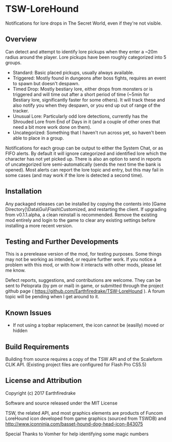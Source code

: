 # TSW-LoreHound
Notifications for lore drops in The Secret World, even if they're not visible.

## Overview
Can detect and attempt to identify lore pickups when they enter a ~20m radius around the player. Lore pickups have been roughly categorized into 5 groups.
+ Standard: Basic placed pickups, usually always available.
+ Triggered: Mostly found in dungeons after boss fights, requires an event to spawn but doesn't despawn.
+ Timed Drop: Mostly bestiary lore, either drops from monsters or is triggered and will time out after a short period of time (~5min for Bestiary lore, significantly faster for some others). It will track these and also notify you when they despawn, or you end up out of range of the tracker.
+ Unusual Lore: Particularly odd lore detections, currently has the Shrouded Lore from End of Days in it (and a couple of other ones that need a bit more work done on them).
+ Uncategorized: Something that I haven't run across yet, so haven't been able to place in a group.

Notifications for each group can be output to either the System Chat, or as FIFO alerts. By default it will ignore categorized and identified lore which the character has not yet picked up. There is also an option to send in reports of uncategorized lore semi-automatically (sends the next time the bank is opened). Most alerts can report the lore topic and entry, but this may fail in some cases (and may work if the lore is detected a second time).

## Installation
Any packaged releases can be installed by copying the contents into [Game Directory]\Data\Gui\Flash\Customized, and restarting the client.
If upgrading from v0.1.1.alpha, a clean reinstall is recommended. Remove the existing mod entirely and login to the game to clear any existing settings before installing a more recent version.

## Testing and Further Developments
This is a prerelease version of the mod, for testing purposes. Some things may not be working as intended, or require further work. If you notice a problem with this mod, or with how it interacts with other mods, please let me know.

Defect reports, suggestions, and contributions are welcome. They can be sent to Peloprata (by pm or mail) in game, or submitted through the project github page ( https://github.com/Earthfiredrake/TSW-LoreHound ). A forum topic will be pending when I get around to it.

## Known Issues
+ If not using a topbar replacement, the icon cannot be (easilly) moved or hidden

## Build Requirements
Building from source requires a copy of the TSW API and of the Scaleform CLIK API. (Existing project files are configured for Flash Pro CS5.5)

## License and Attribution
Copyright (c) 2017 Earthfiredrake

Software and source released under the MIT License

TSW, the related API, and most graphics elements are products of Funcom
LoreHound icon developed from game graphics (sourced from TSWDB) and http://www.iconninja.com/basset-hound-dog-head-icon-843075

Special Thanks to Vomher for help identifying some magic numbers